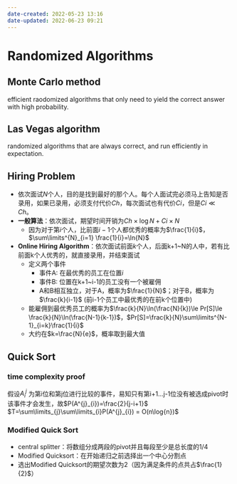 ```yaml
---
date-created: 2022-05-23 13:16
date-updated: 2022-06-23 09:21
---
```


# Randomized Algorithms

## Monte Carlo method

efficient raodomized algorithms that only need to yield the correct answer with high probability.

## Las Vegas algorithm

randomized algorithms that are always correct, and run efficiently in expectation.

## Hiring Problem

- 依次面试$N$个人，目的是找到最好的那个人。每个人面试完必须马上告知是否录用，如果已录用，必须支付代价$Ch$，每次面试也有代价$Ci$，但是$Ci\ll Ch$。
- **一般算法**：依次面试，期望时间开销为$Ch\times \log N + Ci\times N$
	- 因为对于第$i$个人，比前面$i-1$个人都优秀的概率为$\frac{1}{i}$，$\sum\limits^{N}_{i=1} \frac{1}{i}=\ln{N}$
- **Online Hiring Algorithm**：依次面试前面$k$个人，后面k+1~N的人中，若有比前面k个人优秀的，就直接录用，并结束面试
	- 定义两个事件
		- 事件A: 在最优秀的员工在位置$i$
		- 事件B: 位置在k+1~i-1的员工没有一个被雇佣
		- A和B相互独立，对于A，概率为$\frac{1}{N}$；对于B，概率为$\frac{k}{i-1}$ (前i-1个员工中最优秀的在前k个位置中)
	- 能雇佣到最优秀员工的概率为$\frac{k}{N}\ln(\frac{N}{k})\le Pr[S]\le \frac{k}{N}\ln(\frac{N-1}{k-1})$，$Pr[S]=\frac{k}{N}\sum\limits^{N-1}_{i=k}\frac{1}{i}$
	- 大约在$k=\frac{N}{e}$，概率取到最大值

## Quick Sort

### time complexity proof

假设$A^{j}_{i}$ 为第i位和第j位进行比较的事件，易知只有第i+1...j-1位没有被选成pivot时该事件才会发生，故$P(A^{j}_{i})=\frac{2}{j-i+1}$
$T=\sum\limits_{j}\sum\limits_{i}P(A^{j}_{i}) = O(n\log{n})$

### Modified Quick Sort

- central splitter：将数组分成两段的pivot并且每段至少是总长度的1/4
- Modified Quicksort：在开始递归之前选择出一个中心分割点
- 选出Modified Quicksort的期望次数为2（因为满足条件的点共占$\frac{1}{2}$）
